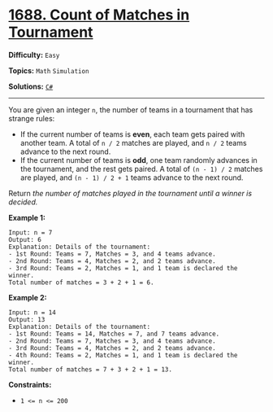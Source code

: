 # [1688. Count of Matches in Tournament](https://leetcode.com/problems/count-of-matches-in-tournament/)

**Difficulty:** `Easy`

**Topics:** `Math` `Simulation`

**Solutions:** [`C#`](../../src/csharp/challenges/Problems/CountOfMatchesInTournament.cs)

---

You are given an integer `n`, the number of teams in a tournament that has strange rules:

* If the current number of teams is **even**, each team gets paired with another team. A total of `n / 2` matches are played, and `n / 2` teams advance to the next round.
* If the current number of teams is **odd**, one team randomly advances in the tournament, and the rest gets paired. A total of `(n - 1) / 2` matches are played, and `(n - 1) / 2 + 1` teams advance to the next round.

Return *the number of matches played in the tournament until a winner is decided.*

**Example 1:**

```
Input: n = 7
Output: 6
Explanation: Details of the tournament: 
- 1st Round: Teams = 7, Matches = 3, and 4 teams advance.
- 2nd Round: Teams = 4, Matches = 2, and 2 teams advance.
- 3rd Round: Teams = 2, Matches = 1, and 1 team is declared the winner.
Total number of matches = 3 + 2 + 1 = 6.
```

**Example 2:**

```
Input: n = 14
Output: 13
Explanation: Details of the tournament:
- 1st Round: Teams = 14, Matches = 7, and 7 teams advance.
- 2nd Round: Teams = 7, Matches = 3, and 4 teams advance.
- 3rd Round: Teams = 4, Matches = 2, and 2 teams advance.
- 4th Round: Teams = 2, Matches = 1, and 1 team is declared the winner.
Total number of matches = 7 + 3 + 2 + 1 = 13.
```

**Constraints:**

* `1 <= n <= 200`